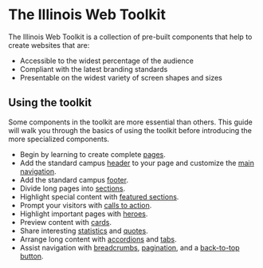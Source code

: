 # The Illinois Web Toolkit

The Illinois Web Toolkit is a collection of pre-built components that help to create websites that are:
* Accessible to the widest percentage of the audience
* Compliant with the latest branding standards
* Presentable on the widest variety of screen shapes and sizes

## Using the toolkit

Some components in the toolkit are more essential than others. This guide will walk you through the basics of using the toolkit before introducing the more specialized components.

* Begin by learning to create complete [pages](./il-page/README.md).
* Add the standard campus [header](./il-header/README.md) to your page and customize the [main navigation](./il-main-nav/README.md).
* Add the standard campus [footer](./il-footer/README.md).
* Divide long pages into [sections](./il-section/README.md).
* Highlight special content with [featured sections](./il-featured-section/README.md).
* Prompt your visitors with [calls to action](./il-call-to-action/README.md).
* Highlight important pages with [heroes](./il-hero/README.md).
* Preview content with [cards](./il-card/README.md).
* Share interesting [statistics](./il-stat/README.md) and [quotes](./il-quote/README.md).
* Arrange long content with [accordions](./il-accordion/README.md) and [tabs](./il-tabs/README.md).
* Assist navigation with [breadcrumbs](./il-breadcrumb/README.md), [pagination](./il-pagination/README.md), and a [back-to-top button](./il-back-to-top/README.md).